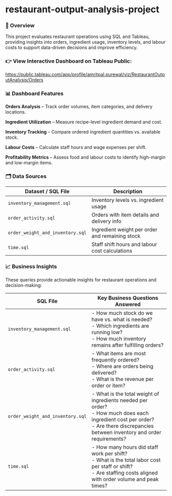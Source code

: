 # restaurant-output-analysis-project

### 📌 Overview

This project evaluates restaurant operations using SQL and Tableau, providing insights into orders, ingredient usage, inventory levels, and labour costs to support data-driven decisions and improve efficiency.

### 👉 View Interactive Dashboard on Tableau Public: 
https://public.tableau.com/app/profile/amritpal.purewal/viz/RestaurantOutputAnalysis/Orders

### 📊 Dashboard Features

**Orders Analysis** – Track order volumes, item categories, and delivery locations.

**Ingredient Utilization** – Measure recipe-level ingredient demand and cost.

**Inventory Tracking** – Compare ordered ingredient quantities vs. available stock.

**Labour Costs** – Calculate staff hours and wage expenses per shift.

**Profitability Metrics** – Assess food and labour costs to identify high-margin and low-margin items.

### 🗂 Data Sources

| Dataset / SQL File               | Description                                     |
| -------------------------------- | ----------------------------------------------- |
| `inventory_management.sql`       | Inventory levels vs. ingredient usage           |
| `order_activity.sql`             | Orders with item details and delivery info      |
| `order_weight_and_inventory.sql` | Ingredient weight per order and remaining stock |
| `time.sql`                       | Staff shift hours and labour cost calculations   |

### 📈 Business Insights

These queries provide actionable insights for restaurant operations and decision-making:

| SQL File                         | Key Business Questions Answered                                                                                                                                                           |
| -------------------------------- | ----------------------------------------------------------------------------------------------------------------------------------------------------------------------------------------- |
| `inventory_management.sql`       | - How much stock do we have vs. what is needed? <br> - Which ingredients are running low? <br> - How much inventory remains after fulfilling orders?                                      |
| `order_activity.sql`             | - What items are most frequently ordered? <br> - Where are orders being delivered? <br> - What is the revenue per order or item?                                                          |
| `order_weight_and_inventory.sql` | - What is the total weight of ingredients needed per order? <br> - How much does each ingredient cost per order? <br> - Are there discrepancies between inventory and order requirements? |
| `time.sql`                       | - How many hours did staff work per shift? <br> - What is the total labor cost per staff or shift? <br> - Are staffing costs aligned with order volume and peak times?                    |
